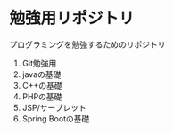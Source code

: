 # 勉強用リポジトリ
プログラミングを勉強するためのリポジトリ
1. Git勉強用
2. javaの基礎
3. C++の基礎
4. PHPの基礎
5. JSP/サーブレット
6. Spring Bootの基礎
